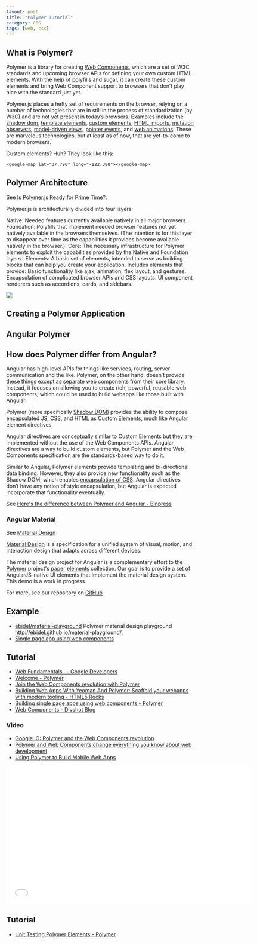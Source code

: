 ```yaml
---
layout: post
title: "Polymer Tutorial"
category: CSS
tags: [web, css]
---
```


## What is Polymer?

Polymer is a library for creating [Web Components](http://css-tricks.com/modular-future-web-components/), which&nbsp;are a set of W3C standards and upcoming browser APIs for defining your own custom HTML elements. With the help of polyfills and sugar, it can create these custom elements and bring Web Component support to browsers that don’t play nice with the standard just yet.

Polymer.js places a hefty set of requirements on the browser, relying on a number of technologies that are in still in the process of standardization (by W3C) and are not yet present in today’s browsers.  Examples include the [shadow dom](http://www.w3.org/TR/shadow-dom/), [template elements](http://www.w3.org/TR/html5/scripting-1.html#the-template-element), [custom elements](http://www.w3.org/TR/custom-elements/), [HTML imports](http://www.w3.org/TR/html-imports/), [mutation observers](http://www.w3.org/TR/dom/#mutation-observers), [model-driven views](http://mdv.googlecode.com/svn/trunk/docs/design_intro.html), [pointer events](http://www.w3.org/TR/pointerevents/), and [web animations](http://www.w3.org/TR/web-animations/).  These are marvelous technologies, but at least as of now,  that are yet-to-come to modern browsers.

Custom elements? Huh? They look like this:

    <google-map lat="37.790" long="-122.390"></google-map>

## Polymer Architecture

See [Is Polymer.js Ready for Prime Time?](http://www.toptal.com/front-end/polymer-js-the-future-of-web-application-development).

Polymer.js is architecturally divided into four layers:

Native:  Needed features currently available natively in all major browsers.
Foundation:  Polyfills that implement needed browser features not yet natively available in the browsers themselves.  (The intention is for this layer to disappear over time as the capabilities it provides become available natively in the browser.).
Core:  The necessary infrastructure for Polymer elements to exploit the capabilities provided by the Native and Foundation layers..
Elements:  A basic set of elements, intended to serve as building blocks that can help you create your application.  Includes elements that provide:
Basic functionality like ajax, animation, flex layout, and gestures.
Encapsulation of complicated browser APIs and CSS layouts.
UI component renderers such as accordions, cards, and sidebars.

![](http://www.toptal.com/uploads/blog/image/393/toptal-blog-image-1399907631482.png)

## Creating a Polymer Application

## Angular Polymer

## How does Polymer differ from Angular?

Angular has high-level APIs for things like services, routing, server communication and the like. Polymer, on the other hand, doesn’t provide these things except as separate web components from their core library. Instead, it focuses on allowing you to create rich, powerful, reusable web components, which could be used to build webapps like those built with Angular. 

Polymer (more specifically [Shadow DOM](http://www.html5rocks.com/en/tutorials/webcomponents/shadowdom/)) provides the ability to compose encapsulated JS, CSS, and HTML as [Custom Elements](http://www.html5rocks.com/en/tutorials/webcomponents/customelements/), much like Angular element directives.

Angular directives are conceptually similar to Custom Elements but they are implemented without the use of the Web Components APIs. Angular directives are a way to build custom elements, but Polymer and the Web Components specification are the standards-based way to do it.

Similar to Angular, Polymer elements provide templating and bi-directional data binding. However, they also provide new functionality such as the Shadow DOM, which enables [encapsulation of CSS](http://www.html5rocks.com/en/tutorials/webcomponents/shadowdom-201/). Angular directives don’t have any notion of style encapsulation, but Angular is expected incorporate that functionality eventually.

See [Here's the difference between Polymer and Angular - Binpress](http://www.binpress.com/blog/2014/06/26/polymer-vs-angular/)

### Angular Material

See [Material Design](https://material.angularjs.org/#/) 

[Material Design](http://www.google.com/design/spec/material-design/) is a specification for a unified system of visual, motion, and interaction design that adapts across different devices.

The material design project for Angular is a complementary effort to the [Polymer](http://www.polymer-project.org/) project's [paper elements](http://www.polymer-project.org/docs/elements/paper-elements.html) collection. Our goal is to provide a set of AngularJS-native UI elements that implement the material design system. This demo is a work in progress.

For more, see our repository on [GitHub](https://github.com/angular/material)

## Example

- [ebidel/material-playground](https://github.com/ebidel/material-playground) Polymer material design playground <http://ebidel.github.io/material-playground/>.
- [Single page app using web components](http://polymer-change.appspot.com/demos/spa.html#one)

## Tutorial

- [Web Fundamentals — Google Developers](https://developers.google.com/web/fundamentals/)
- [Welcome - Polymer](http://www.polymer-project.org/)
- [Join the Web Components revolution with Polymer](http://www.ibm.com/developerworks/library/wa-polymer)
- [Building Web Apps With Yeoman And Polymer: Scaffold your webapps with modern tooling - HTML5 Rocks](http://www.html5rocks.com/en/tutorials/webcomponents/yeoman/)
- [Building single page apps using web components - Polymer](https://www.polymer-project.org/articles/spa.html)
- [Web Components - Divshot Blog](https://divshot.com/blog/categories/web-components/)

### Video

- [Google IO: Polymer and the Web Components revolution](https://www.youtube.com/watch?v=yRbOSdAe_JU)
- [Polymer and Web Components change everything you know about web development](https://www.youtube.com/watch?v=8OJ7ih8EE7s)
- [Using Polymer to Build Mobile Web Apps](https://www.youtube.com/watch?v=rZ9fhOPooN4)

<iframe src="//www.youtube.com/embed/HKrYfrAzqFA" width="660" height="371" frameborder="0" allowfullscreen="allowfullscreen"></iframe>

## Tutorial

- [Unit Testing Polymer Elements - Polymer](https://www.polymer-project.org/articles/unit-testing-elements.html)